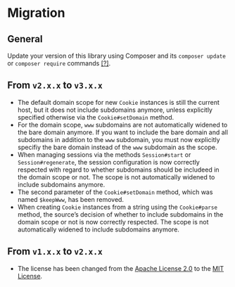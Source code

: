# Migration

## General

Update your version of this library using Composer and its `composer update` or `composer require` commands [[?]](https://github.com/delight-im/Knowledge/blob/master/Composer%20(PHP).md#how-do-i-update-libraries-or-modules-within-my-application).

## From `v2.x.x` to `v3.x.x`

 * The default domain scope for new `Cookie` instances is still the current host, but it does not include subdomains anymore, unless explicitly specified otherwise via the `Cookie#setDomain` method.
 * For the domain scope, `www` subdomains are not automatically widened to the bare domain anymore. If you want to include the bare domain and all subdomains in addition to the `www` subdomain, you must now explicitly specifiy the bare domain instead of the `www` subdomain as the scope.
 * When managing sessions via the methods `Session#start` or `Session#regenerate`, the session configuration is now correctly respected with regard to whether subdomains should be includeed in the domain scope or not. The scope is not automatically widened to include subdomains anymore.
 * The second parameter of the `Cookie#setDomain` method, which was named `$keepWww`, has been removed.
 * When creating `Cookie` instances from a string using the `Cookie#parse` method, the source’s decision of whether to include subdomains in the domain scope or not is now correctly respected. The scope is not automatically widened to include subdomains anymore.

## From `v1.x.x` to `v2.x.x`

 * The license has been changed from the [Apache License 2.0](http://www.apache.org/licenses/LICENSE-2.0) to the [MIT License](https://opensource.org/licenses/MIT).
